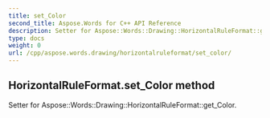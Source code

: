 ```yaml
---
title: set_Color
second_title: Aspose.Words for C++ API Reference
description: Setter for Aspose::Words::Drawing::HorizontalRuleFormat::get_Color. 
type: docs
weight: 0
url: /cpp/aspose.words.drawing/horizontalruleformat/set_color/
---
```

## HorizontalRuleFormat.set_Color method


Setter for Aspose::Words::Drawing::HorizontalRuleFormat::get_Color. 

